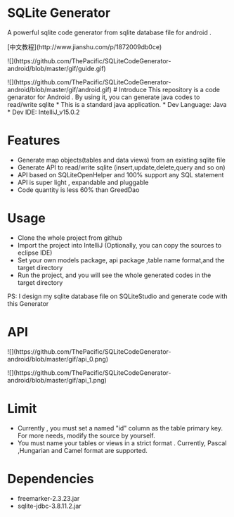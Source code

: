 # SQLite Generator
A powerful sqlite code generator from sqlite database file for android .
<p>[中文教程](http://www.jianshu.com/p/1872009db0ce)
<p>
![](https://github.com/ThePacific/SQLiteCodeGenerator-android/blob/master/gif/guide.gif)
<p>
![](https://github.com/ThePacific/SQLiteCodeGenerator-android/blob/master/gif/android.gif)
# Introduce
This repository is a code genarator for Android . By using it, you can generate java codes to read/write sqlite
 * This is a standard java application.
 * Dev Language: Java
 * Dev IDE: IntelliJ_v15.0.2

# Features
* Generate map objects(tables and data views) from an existing sqlite file
* Generate API to read/write sqlite (insert,update,delete,query and so on)
* API based on SQLiteOpenHelper and 100% support any SQL statement
* API is super light , expandable and pluggable
* Code quantity is less 60% than GreedDao

# Usage
* Clone the whole project from github
* Import the project into IntelliJ (Optionally, you can copy the sources to eclipse IDE)
* Set your own models package, api package ,table name format,and the target directory
* Run the project, and you will see the whole generated codes in the target directory  
  
PS: I design my sqlite database file on SQLiteStudio and generate code with this Generator

# API
<p>
![](https://github.com/ThePacific/SQLiteCodeGenerator-android/blob/master/gif/api_0.png)
<p>
![](https://github.com/ThePacific/SQLiteCodeGenerator-android/blob/master/gif/api_1.png)

# Limit
* Currently , you must set a named "id" column as the table primary key.
  For more needs, modify the source by yourself.
* You must name your tables or views in a strict format . Currently, Pascal ,Hungarian and Camel format are supported.

# Dependencies
* freemarker-2.3.23.jar
* sqlite-jdbc-3.8.11.2.jar
